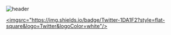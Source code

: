 ![header](https://capsule-render.vercel.app/api?type=waving&color=0:ed9d0b,100:f94001&height=300&section=header&text=Welcome&fontColor=ffffff&fontSize=90)

 <a href="https://twitter.com/bagjinh52270779" target="_blank"><imgsrc="https://img.shields.io/badge/Twitter-1DA1F2?style=flat-square&logo=Twitter&logoColor=white"/></a>
